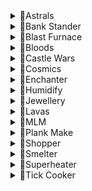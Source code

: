 <details>
  <summary>💛Astrals</summary>
  
Requirements:
```
* 40 Runecrafting
* 70 Magic
* Lunar Diplomacy quest
* Rune pouch
* Essence pouches
* Dust battlestaff or equivalent equipment
* Various runes
* Stamina potions (1)
* Food
* Pure or daeyalt essence
```

Functionality:
```
Crafts astral runes on Moonclan island.
Runs to the altar and teleports back. 
Supports staminas and food.
Supports daeyalt essence.
```  

Setup: [Link to ZMI setup guide](https://github.com/Elli-tt/el-plugins/wiki/ouraniaaltar:-setup-guide)
```
This plugin has a setup guide, click the above link to access it.
```  
</details>


<details>
  <summary>💛Bank Stander</summary>
  
Requirements:
```
* Various
```

Functionality:
```
Has three main modes:
-Use item (performs a single action on everything in the inventory)
Use item withdraws 28 items. Example use: Herb cleaning.
-Use item on item (combines an item in the invent with another)
Use item on item withdraws 14 of each item. Example use: Potion making.
-Use tool on item (uses a tool on items in the inventory)
Use tool on item withdraws 1 tool and 27 of an item. Example use: Fletching bows.
```  

Setup: [Link to Astrals setup guide](https://github.com/Elli-tt/el-plugins/wiki/astrals:-setup-guide)
```
This plugin has a setup guide, click the above link to access it.
```  

</details>

<details>
  <summary>💛Blast Furnace</summary>
  
Requirements:
```
* Started The Giant Dwarf quest
* 60 Smithing
* Ice gloves
* Coins
* Gold ore
```

Functionality:
```
Uses the blast furnace to smelt gold bars.
No other methods currently supported.
```  
</details>

<details>
  <summary>💛Bloods</summary>
  
Requirements:
```
* 77 Runecrafting
* (Optional) 90 Runecrafting
* 73 Agility
* 100% Arceuus favour
```

Functionality:
```
Crafts blood or soul runes at the Arceuus essence mine.
Uses the agility shortcut on the way back.
```  
</details>

<details>
  <summary>💛Castle Wars</summary>
  
Requirements:
```
* No requirements
```

Functionality:
```
AFKs in Castle Wars games.
Set which portal you would like to join and press run.
Use this on two accounts to get guaranteed draws.
```  
</details>

<details>
  <summary>💛Cosmics</summary>
  
Requirements:
```
* 27 Runecrafting
* Access to fairy rings
* Ardougne cloak 1+
* Rings of duelling
* Essence
```

Functionality:
```
Crafts cosmic runes at the cosmic altar.
Teleports to Ardougne monastery and runs to the fairy ring.
Takes the fairy ring to Zanaris.
Teleports from the altar to Castle wars using rings of duelling.
```  
</details>

<details>
  <summary>💛Enchanter</summary>
  
Requirements:
```
* Varying magic requirements
* Varying rune requirements
* Good amount of jewellery
```

Functionality:
```
Enchants jewellery using the enchant spell on the standard spellbook.
Does not currently support enchanting bolts.
```  
</details>

<details>
  <summary>💛Humidify</summary>
  
Requirements:
```
* 68 Magic
* Dream Mentor quest
```

Functionality:
```
Casts humidify on various items.
```  
</details>

<details>
  <summary>💛Jewellery</summary>
  
Requirements:
```
* Varying crafting requirements
* Bars
* Moulds
* (Optional) Cut gems
```

Functionality:
```
Crafts jewellery for you at various furnaces and banks. (by default Edgeville)
Supports all gold and silver jewellery.
Supports slayer rings.
```  
</details>


<details>
  <summary>💛Lavas</summary>
  
Requirements:
```
* 23 Runecrafting
* 82 Magic
* Rune pouch
* Pure or daeyalt essence
* Earth runes
* Rings of duelling
```

Functionality:
```
Crafts lavas at the fire altar.
Uses humidify and NPC contact.
Banks at Castle wars.
```  
</details>

<details>
  <summary>💛MLM</summary>
  
Requirements:
```
* 30 Mining
```

Functionality:
```
Mines, deposits and banks at MLM.
Supports lower level, diary area and upper level.
Does not currently support repairing wheel.
```  
</details>

<details>
  <summary>💛Plank Make</summary>
  
Requirements:
```
* 86 Magic
* Dream Mentor quest
* Planks
* Coins
* Runes to cast Plank Make spell
```

Functionality:
```
Casts the plank make spell for you.
```  
</details>

<details>
  <summary>💛Shopper</summary>
  
Requirements:
```
* Coins
```

Functionality:
```
Buys items from various shops.
Either banks or opens packs when the inventory is full.
```  
</details>

<details>
  <summary>💛Smelter</summary>
  
Requirements:
```
* Varying smithing levels
* Varying ores
```

Functionality:
```
Smelts bars at various furnaces and banks.
Supports ring of forging for iron.
```  
</details>

<details>
  <summary>💛Superheater</summary>
  
Requirements:
```
* 43 Magic
* Runes
* Ore
```

Functionality:
```
Casts the superheat item spell.
```  
</details>

<details>
  <summary>💛Tick Cooker</summary>
  
Requirements:
```
* 1 Cooking (Higher recommended)
* Tai Bwo Wannai quest
```

Functionality:
```
1 tick cooks karambwans for you. Works are various locations including Rogues' Den.
```  
</details>